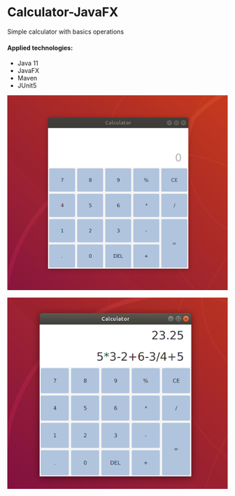 # Calculator-JavaFX

Simple calculator with basics operations

#### Applied technologies:
* Java 11
* JavaFX
* Maven
* JUnit5

![image](src/main/resources/calculator2.png)

![image](src/main/resources/calculator1.png)
